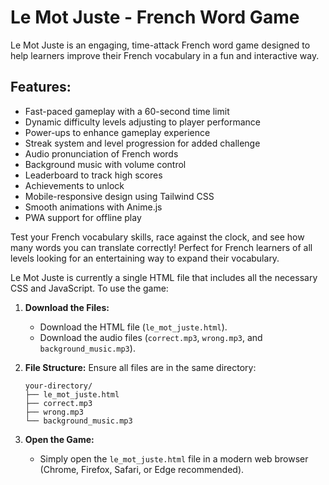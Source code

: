# Le Mot Juste - French Word Game

Le Mot Juste is an engaging, time-attack French word game designed to help learners improve their French vocabulary in a fun and interactive way. 

## Features:

- Fast-paced gameplay with a 60-second time limit
- Dynamic difficulty levels adjusting to player performance
- Power-ups to enhance gameplay experience
- Streak system and level progression for added challenge
- Audio pronunciation of French words
- Background music with volume control
- Leaderboard to track high scores
- Achievements to unlock
- Mobile-responsive design using Tailwind CSS
- Smooth animations with Anime.js
- PWA support for offline play

Test your French vocabulary skills, race against the clock, and see how many words you can translate correctly! Perfect for French learners of all levels looking for an entertaining way to expand their vocabulary.

Le Mot Juste is currently a single HTML file that includes all the necessary CSS and JavaScript. To use the game:

1. **Download the Files:**
   - Download the HTML file (`le_mot_juste.html`).
   - Download the audio files (`correct.mp3`, `wrong.mp3`, and `background_music.mp3`).

2. **File Structure:**
   Ensure all files are in the same directory:
   ```
   your-directory/
   ├── le_mot_juste.html
   ├── correct.mp3
   ├── wrong.mp3
   └── background_music.mp3
   ```

3. **Open the Game:**
   - Simply open the `le_mot_juste.html` file in a modern web browser (Chrome, Firefox, Safari, or Edge recommended).
